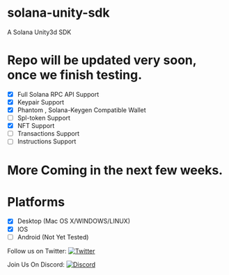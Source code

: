 # solana-unity-sdk
A Solana Unity3d SDK 

# Repo will be updated very soon, once we finish  testing.
- [x] Full Solana RPC API Support
- [x] Keypair Support
- [x] Phantom , Solana-Keygen Compatible Wallet
- [ ] Spl-token Support
- [x] NFT Support
- [ ] Transactions Support
- [ ] Instructions Support

# More Coming in the next few weeks.

# Platforms
- [X] Desktop (Mac OS X/WINDOWS/LINUX)
- [X] IOS
- [ ] Android (Not Yet Tested)

Follow us on Twitter: [![Twitter](https://badgen.net/badge/icon/twitter?icon=twitter&label)](https://twitter.com/sol_crystal_io)

Join Us On Discord: [![Discord](https://badgen.net/badge/icon/discord?icon=discord&label)](https://discord.gg/mnXrKea6TF)




